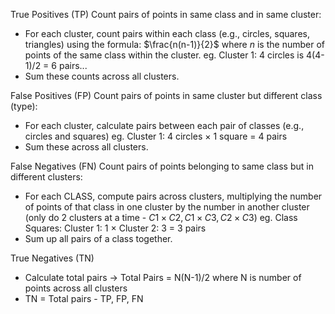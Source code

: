 True Positives (TP)
Count pairs of points in same class and in  same cluster:
- For each cluster, count pairs within each class (e.g., circles, squares, triangles) using the formula:
    $\frac{n(n-1)}{2}$    where $n$ is the number of points of the same class within the cluster.
    eg. Cluster 1: 4 circles is 4(4-1)/2 = 6 pairs...
- Sum these counts across all clusters.

False Positives (FP)
Count pairs of points in same cluster but different class (type):
- For each cluster, calculate pairs between each pair of classes (e.g., circles and squares)
eg. Cluster 1: 4 circles $\times$ 1 square = 4 pairs
- Sum these across all clusters.

False Negatives (FN)
Count pairs of points belonging to same class but in different clusters:
- For each CLASS, compute pairs across clusters, multiplying the number of points of that class in one cluster by the number in another cluster (only do 2 clusters at a time - $C1 \times C2,  C1 \times C3, C2 \times C3$)
eg. Class Squares: Cluster 1: 1 $\times$ Cluster 2: 3 = 3 pairs
- Sum up all pairs of a class together. 

 True Negatives (TN)
- Calculate total pairs -> Total Pairs = N(N-1)/2 where N is number of points across all clusters
- TN = Total pairs - TP, FP, FN

